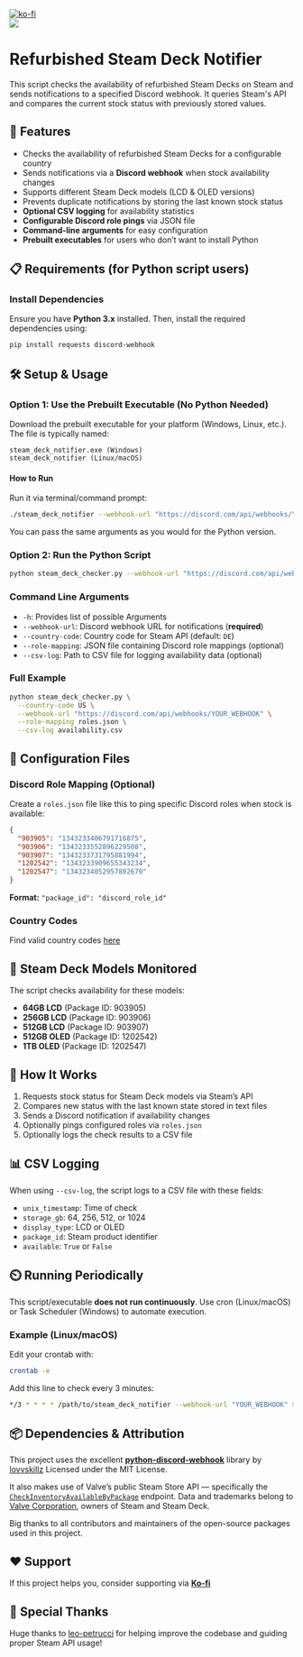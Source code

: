 [![ko-fi](https://ko-fi.com/img/githubbutton_sm.svg)](https://ko-fi.com/Y8Y41BZ8SM)<br>
[![](https://dcbadge.limes.pink/api/server/5gpFTMkvJn)](https://discord.gg/5gpFTMkvJn)

# Refurbished Steam Deck Notifier

This script checks the availability of refurbished Steam Decks on Steam and sends notifications to a specified Discord webhook. It queries Steam's API and compares the current stock status with previously stored values.

## 🚀 Features

* Checks the availability of refurbished Steam Decks for a configurable country
* Sends notifications via a **Discord webhook** when stock availability changes
* Supports different Steam Deck models (LCD & OLED versions)
* Prevents duplicate notifications by storing the last known stock status
* **Optional CSV logging** for availability statistics
* **Configurable Discord role pings** via JSON file
* **Command-line arguments** for easy configuration
* **Prebuilt executables** for users who don’t want to install Python

## 📋 Requirements (for Python script users)

### Install Dependencies

Ensure you have **Python 3.x** installed. Then, install the required dependencies using:

```bash
pip install requests discord-webhook
```

## 🛠 Setup & Usage

### Option 1: Use the Prebuilt Executable (No Python Needed)

Download the prebuilt executable for your platform (Windows, Linux, etc.). The file is typically named:

```
steam_deck_notifier.exe (Windows)
steam_deck_notifier (Linux/macOS)
```

#### How to Run

Run it via terminal/command prompt:

```bash
./steam_deck_notifier --webhook-url "https://discord.com/api/webhooks/YOUR_WEBHOOK"
```

You can pass the same arguments as you would for the Python version.

### Option 2: Run the Python Script

```bash
python steam_deck_checker.py --webhook-url "https://discord.com/api/webhooks/YOUR_WEBHOOK"
```

### Command Line Arguments

* `-h`: Provides list of possible Arguments
* `--webhook-url`: Discord webhook URL for notifications (**required**)
* `--country-code`: Country code for Steam API (default: `DE`)
* `--role-mapping`: JSON file containing Discord role mappings (optional)
* `--csv-log`: Path to CSV file for logging availability data (optional)

### Full Example

```bash
python steam_deck_checker.py \
  --country-code US \
  --webhook-url "https://discord.com/api/webhooks/YOUR_WEBHOOK" \
  --role-mapping roles.json \
  --csv-log availability.csv
```

## 🔧 Configuration Files

### Discord Role Mapping (Optional)

Create a `roles.json` file like this to ping specific Discord roles when stock is available:

```json
{
  "903905": "1343233406791716875",
  "903906": "1343233552896229508",
  "903907": "1343233731795881994",
  "1202542": "1343233909655343234",
  "1202547": "1343234052957802670"
}
```

**Format:** `"package_id": "discord_role_id"`

### Country Codes

Find valid country codes [here](https://github.com/RudeySH/SteamCountries/blob/master/json/countries.json)

## 💪 Steam Deck Models Monitored

The script checks availability for these models:

* **64GB LCD** (Package ID: 903905)
* **256GB LCD** (Package ID: 903906)
* **512GB LCD** (Package ID: 903907)
* **512GB OLED** (Package ID: 1202542)
* **1TB OLED** (Package ID: 1202547)

## 🔧 How It Works

1. Requests stock status for Steam Deck models via Steam’s API
2. Compares new status with the last known state stored in text files
3. Sends a Discord notification if availability changes
4. Optionally pings configured roles via `roles.json`
5. Optionally logs the check results to a CSV file

## 📊 CSV Logging

When using `--csv-log`, the script logs to a CSV file with these fields:

* `unix_timestamp`: Time of check
* `storage_gb`: 64, 256, 512, or 1024
* `display_type`: LCD or OLED
* `package_id`: Steam product identifier
* `available`: `True` or `False`

## ⏲️ Running Periodically

This script/executable **does not run continuously**. Use cron (Linux/macOS) or Task Scheduler (Windows) to automate execution.

### Example (Linux/macOS)

Edit your crontab with:

```bash
crontab -e
```

Add this line to check every 3 minutes:

```bash
*/3 * * * * /path/to/steam_deck_notifier --webhook-url "YOUR_WEBHOOK" >> /path/to/logfile.log 2>&1
```

## 📦 Dependencies & Attribution

This project uses the excellent [**python-discord-webhook**](https://github.com/lovvskillz/python-discord-webhook) library by [lovvskillz](https://github.com/lovvskillz)
Licensed under the MIT License.

It also makes use of Valve’s public Steam Store API — specifically the  
[`CheckInventoryAvailableByPackage`](https://api.steampowered.com/IPhysicalGoodsService/CheckInventoryAvailableByPackage/v1?origin=https:%2F%2Fstore.steampowered.com) endpoint. Data and trademarks belong to [Valve Corporation](https://www.valvesoftware.com/), owners of Steam and Steam Deck.

Big thanks to all contributors and maintainers of the open-source packages used in this project.

## ❤️ Support

If this project helps you, consider supporting via [**Ko-fi**](https://ko-fi.com/Y8Y41BZ8SM)

## 🥇 Special Thanks

Huge thanks to [leo-petrucci](https://github.com/leo-petrucci) for helping improve the codebase and guiding proper Steam API usage!
